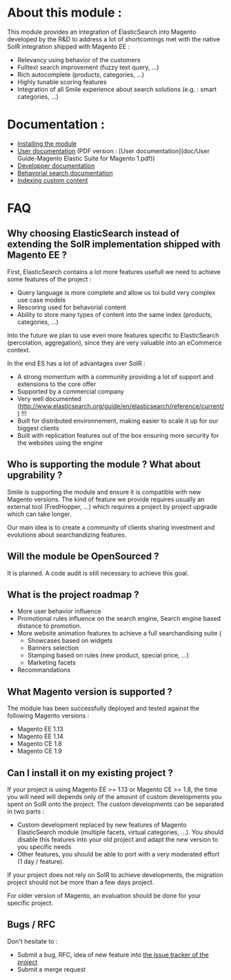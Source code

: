 About this module :
===================
This module provides an integration of ElasticSearch into Magento developed by the R&D to address a lot of shortcomings met with the native SolR integration shipped with Magento EE :

* Relevancy using behavior of the customers
* Fulltext search improvement (fuzzy text query, …)
* Rich autocomplete (products, categories,  …)
* Highly tunable scoring features
* Integration of all Smile experience about search solutions (e.g. : smart categories, …)

Documentation :
===============

* [Installing the module](doc/install.md)
* [User documentation](doc/user-documentation.md) (PDF version : [User documentation](doc/User Guide-Magento Elastic Suite for Magento 1.pdf))
* [Developper documentation](doc/developper-documentation.md)
* [Behavorial search documentation](doc/behavorial-search.md)
* [Indexing custom content](doc/indexing.md)

FAQ
===

Why choosing ElasticSearch instead of extending the SolR implementation shipped with Magento EE ?
------------------------------------------------------------------------------------------------
First, ElasticSearch contains a lot more features usefull we need to achieve some features of the project :

* Query language is more complete and allow us toi build very complex use case models
* Rescoring used for behavorial content
* Ability to store many types of content into the same index (products, categories, ...)

Into the future we plan to use even more features specific to ElasticSearch (percolation, aggregation), since they are very valuable into an eCommerce context.

In the end ES has a lot of advantages over SolR :

* A strong momentum with a community providing a lot of support and extensions to the core offer
* Supported by a commercial company
* Very well documented (http://www.elasticsearch.org/guide/en/elasticsearch/reference/current/) !!!
* Built for distributed environnement, making easier to scale it up for our biggest clients
* Built with replication features out of the box ensuring more security for the websites using the engine


Who is supporting the module ? What about upgrability ?
-------------------------------------------------------

Smile is supporting the module and ensure it is compatible with new Magento versions.
The kind of feature we provide requires usually an external tool (FredHopper, ...) which requires a project by project upgrade which can take longer.

Our main idea is to create a community of clients sharing investment and evolutions about searchandizing features.
 
Will the module be OpenSourced ?
--------------------------------

It is planned. A code audit is still necessary to achieve this goal.


What is the project roadmap ?
-----------------------------

* More user behavior influence
* Promotional rules influence on the search engine, Search engine based distance to promotion.
* More website animation features to achieve a full searchandising suite (
  * Showcases based on widgets
  * Banners selection
  * Stamping based on rules (new product, special price, ...)
  * Marketing facets
* Recommandations


What Magento version is supported ?
-----------------------------------

The module has been successfully deployed and tested against the following Magento versions :
* Magento EE 1.13
* Magento EE 1.14
* Magento CE 1.8
* Magento CE 1.9


Can I install it on my existing project ?
-----------------------------------------

If your project is using Magento EE >= 1.13 or Magento CE >= 1.8, the time you will need will depends only of the amount of custom developments you spent on SolR onto the project. The custom developments can be separated in two parts :

* Custom development replaced by new features of Magento ElasticSearch module (multiple facets, virtual categories, ...). You should disable this features into your old project and adapt the new version to you specific needs
* Other features, you should be able to port with a very moderated effort (1 day / feature).

If your project does not rely on SolR to achieve developments, the migration project should not be more than a few days project.

For older version of Magento, an evaluation should be done for your specific project.


Bugs / RFC
----------

Don't hesitate to :

* Submit a bug, RFC, idea of new feature into [the issue tracker of the project](research-and-development/magento-es/issues)
* Submit a merge request


